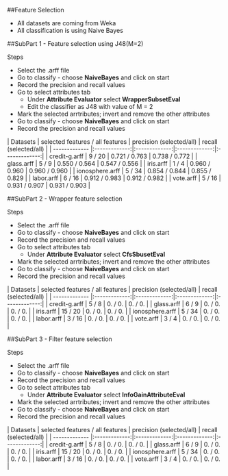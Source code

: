 ##Feature Selection

- All datasets are coming from Weka
- All classification is using Naive Bayes

##SubPart 1  - Feature selection using J48(M=2)

Steps
* Select the .arff file
* Go to classify - choose **NaiveBayes** and click on start
* Record the precision and recall values
* Go to select attributes tab  
   * Under **Attribute Evaluator** select **WrapperSubsetEval**
   * Edit the classifier as J48 with value of M = 2
* Mark the selected arrtributes; invert and remove the other attributes
* Go to classify - choose **NaiveBayes** and click on start
* Record the precision and recall values

| Datasets     | selected features / all features   | precision (selected/all) | recall (selected/all) |
| ------------- |:-------------:|:-------------:|:-------------:|:-------------:|
|  credit-g.arff |  9 / 20 | 0.721 / 0.763 | 0.738 / 0.772 |
|  glass.arff | 5 / 9  | 0.550 / 0.564  | 0.547 / 0.556 |
|  iris.arff | 1 / 4 | 0.960 / 0.960 | 0.960 / 0.960 |
|  ionosphere.arff | 5 / 34  | 0.854 / 0.844  | 0.855 / 0.829 |
|  labor.arff | 6 / 16 | 0.912 / 0.983 | 0.912 / 0.982 |
|  vote.arff | 5 / 16 | 0.931 / 0.907 | 0.931 / 0.903 |

##SubPart 2 - Wrapper feature selection 

Steps
* Select the .arff file
* Go to classify - choose **NaiveBayes** and click on start
* Record the precision and recall values
* Go to select attributes tab  
   * Under **Attribute Evaluator** select **CfsSbusetEval**
* Mark the selected arrtributes; invert and remove the other attributes
* Go to classify - choose **NaiveBayes** and click on start
* Record the precision and recall values

| Datasets     | selected features / all features | precision (selected/all) | recall (selected/all) |
| ------------- |:-------------:|:-------------:|:-------------:|:-------------:|
|  credit-g.arff |  5 / 8 | 0. / 0. | 0. / 0. |
|  glass.arff | 6 / 9  | 0. / 0.  | 0. / 0. |
|  iris.arff | 15 / 20 | 0. / 0. | 0. / 0. |
|  ionosphere.arff | 5 / 34  | 0. / 0.  | 0. / 0. |
|  labor.arff | 3 / 16 | 0. / 0. | 0. / 0. |
|  vote.arff | 3 / 4 | 0. / 0. | 0. / 0. |

##SubPart 3 - Filter feature selection 

Steps
* Select the .arff file
* Go to classify - choose **NaiveBayes** and click on start
* Record the precision and recall values
* Go to select attributes tab  
   * Under **Attribute Evaluator** select **InfoGainAttributeEval**
* Mark the selected arrtributes; invert and remove the other attributes
* Go to classify - choose **NaiveBayes** and click on start
* Record the precision and recall values

| Datasets     | selected features / all features | precision (selected/all) | recall (selected/all) |
| ------------- |:-------------:|:-------------:|:-------------:|:-------------:|
|  credit-g.arff |  5 / 8 | 0. / 0. | 0. / 0. |
|  glass.arff | 6 / 9  | 0. / 0.  | 0. / 0. |
|  iris.arff | 15 / 20 | 0. / 0. | 0. / 0. |
|  ionosphere.arff | 5 / 34  | 0. / 0.  | 0. / 0. |
|  labor.arff | 3 / 16 | 0. / 0. | 0. / 0. |
|  vote.arff | 3 / 4 | 0. / 0. | 0. / 0. |
